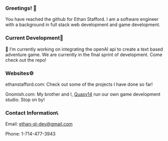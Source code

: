 ### Greetings! 👋
You have reached the github for Ethan Stafford. I am a software engineer with a background in full stack web development and game development.

### Current Development🚧
 🔭 I’m currently working on integrating the openAI api to create a text based adventure game. We are currently in the final sprint of development. Come check out the repo!

### Websites⚙️
 ethanstafford.com: Check out some of the projects I have done so far!

Gnomish.com: My brother and I, [Quasy14](https://github.com/quasy14) run our own game development studio. Stop on by!

### Contact Information📞
Email: ethan-st-dev@gmail.com

Phone: 1-714-477-3943
